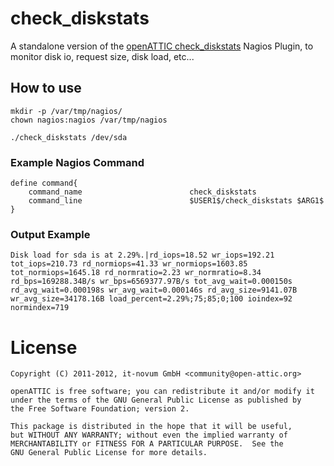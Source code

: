 # check_diskstats
A standalone version of the [openATTIC check_diskstats](https://bitbucket.org/openattic/openattic/) Nagios Plugin,
to monitor disk io, request size, disk load, etc...

## How to use
````
mkdir -p /var/tmp/nagios/
chown nagios:nagios /var/tmp/nagios

./check_diskstats /dev/sda
````

### Example Nagios Command
````
define command{
    command_name                        check_diskstats
    command_line                        $USER1$/check_diskstats $ARG1$
}
````

### Output Example
````
Disk load for sda is at 2.29%.|rd_iops=18.52 wr_iops=192.21 tot_iops=210.73 rd_normiops=41.33 wr_normiops=1603.85 tot_normiops=1645.18 rd_normratio=2.23 wr_normratio=8.34 rd_bps=169288.34B/s wr_bps=6569377.97B/s tot_avg_wait=0.000150s rd_avg_wait=0.000198s wr_avg_wait=0.000146s rd_avg_size=9141.07B wr_avg_size=34178.16B load_percent=2.29%;75;85;0;100 ioindex=92 normindex=719
````

# License
````
Copyright (C) 2011-2012, it-novum GmbH <community@open-attic.org>

openATTIC is free software; you can redistribute it and/or modify it
under the terms of the GNU General Public License as published by
the Free Software Foundation; version 2.

This package is distributed in the hope that it will be useful,
but WITHOUT ANY WARRANTY; without even the implied warranty of
MERCHANTABILITY or FITNESS FOR A PARTICULAR PURPOSE.  See the
GNU General Public License for more details.
````
